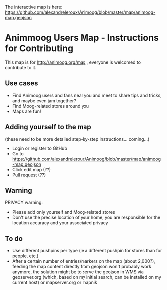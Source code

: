 The interactive map is here: https://github.com/alexandreleroux/Animoog/blob/master/map/animoog-map.geojson

Animmoog Users Map - Instructions for Contributing
============================================

This map is for http://animoog.org/map , everyone is welcomed to contribute to it.


Use cases
---------

* Find Animoog users and fans near you and meet to share tips and tricks, and maybe even jam together?
* Find Moog-related stores around you
* Maps are fun!


Adding yourself to the map
--------------------------

(these need to be more detailed step-by-step instructions... coming...)
* Login or register to GitHub
* Go to https://github.com/alexandreleroux/Animoog/blob/master/map/animoog-map.geojson
* Click edit map (??)
* Pull request (??)


Warning
-------

PRIVACY warning: 
* Please add only yourself and Moog-related stores 
* Don't use the precise location of your home, you are responsible for the location accuracy and your associated privacy

To do
-----

* Use different pushpins per type (ie a different pushpin for stores than for people, etc.)
* After a certain number of entries/markers on the map (about 2,000?), feeding the map content directly from geojson won't probably work anymore, the solution might be to serve the geojson in WMS via geoserver.org (which, based on my initial search, can be installed on my current host) or mapserver.org or mapnik
